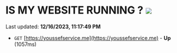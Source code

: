# IS MY WEBSITE RUNNING ? [![](https://img.shields.io/static/v1?label=Sponsor&message=%E2%9D%A4&logo=GitHub&color=%23fe8e86)](https://github.com/sponsors/<username>)

Last updated: **12/16/2023, 11:17:49 PM**

- `GET` [https://youssefservice.me](https://youssefservice.me) - **Up** (1057ms)
